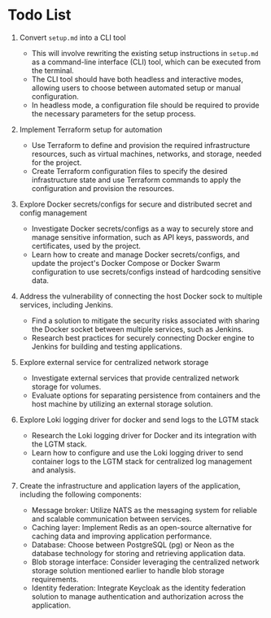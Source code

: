 # Todo List

1. Convert `setup.md` into a CLI tool
    - This will involve rewriting the existing setup instructions in `setup.md` as a command-line interface (CLI) tool, which can be executed from the terminal.
    - The CLI tool should have both headless and interactive modes, allowing users to choose between automated setup or manual configuration.
    - In headless mode, a configuration file should be required to provide the necessary parameters for the setup process.

2. Implement Terraform setup for automation
    - Use Terraform to define and provision the required infrastructure resources, such as virtual machines, networks, and storage, needed for the project.
    - Create Terraform configuration files to specify the desired infrastructure state and use Terraform commands to apply the configuration and provision the resources.

3. Explore Docker secrets/configs for secure and distributed secret and config management
    - Investigate Docker secrets/configs as a way to securely store and manage sensitive information, such as API keys, passwords, and certificates, used by the project.
    - Learn how to create and manage Docker secrets/configs, and update the project's Docker Compose or Docker Swarm configuration to use secrets/configs instead of hardcoding sensitive data.

4. Address the vulnerability of connecting the host Docker sock to multiple services, including Jenkins.
    - Find a solution to mitigate the security risks associated with sharing the Docker socket between multiple services, such as Jenkins.
    - Research best practices for securely connecting Docker engine to Jenkins for building and testing applications.

5. Explore external service for centralized network storage
    - Investigate external services that provide centralized network storage for volumes.
    - Evaluate options for separating persistence from containers and the host machine by utilizing an external storage solution.

6. Explore Loki logging driver for docker and send logs to the LGTM stack
    - Research the Loki logging driver for Docker and its integration with the LGTM stack.
    - Learn how to configure and use the Loki logging driver to send container logs to the LGTM stack for centralized log management and analysis.

7. Create the infrastructure and application layers of the application, including the following components:
    - Message broker: Utilize NATS as the messaging system for reliable and scalable communication between services.
    - Caching layer: Implement Redis as an open-source alternative for caching data and improving application performance.
    - Database: Choose between PostgreSQL (pg) or Neon as the database technology for storing and retrieving application data.
    - Blob storage interface: Consider leveraging the centralized network storage solution mentioned earlier to handle blob storage requirements.
    - Identity federation: Integrate Keycloak as the identity federation solution to manage authentication and authorization across the application.
